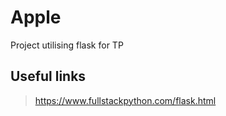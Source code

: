 # Apple
Project utilising flask for TP

## Useful links 
> https://www.fullstackpython.com/flask.html
